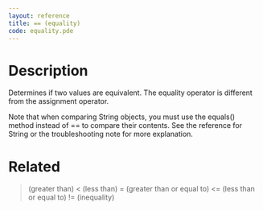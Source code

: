 ```yaml
---
layout: reference
title: == (equality)
code: equality.pde
---
```


# Description

Determines if two values are equivalent. The equality operator is different from the assignment operator.

Note that when comparing String objects, you must use the equals() method instead of == to compare their contents. See the reference for String or the troubleshooting note for more explanation.

# Related

> (greater than)
< (less than)
>= (greater than or equal to)
<= (less than or equal to)
!= (inequality)
